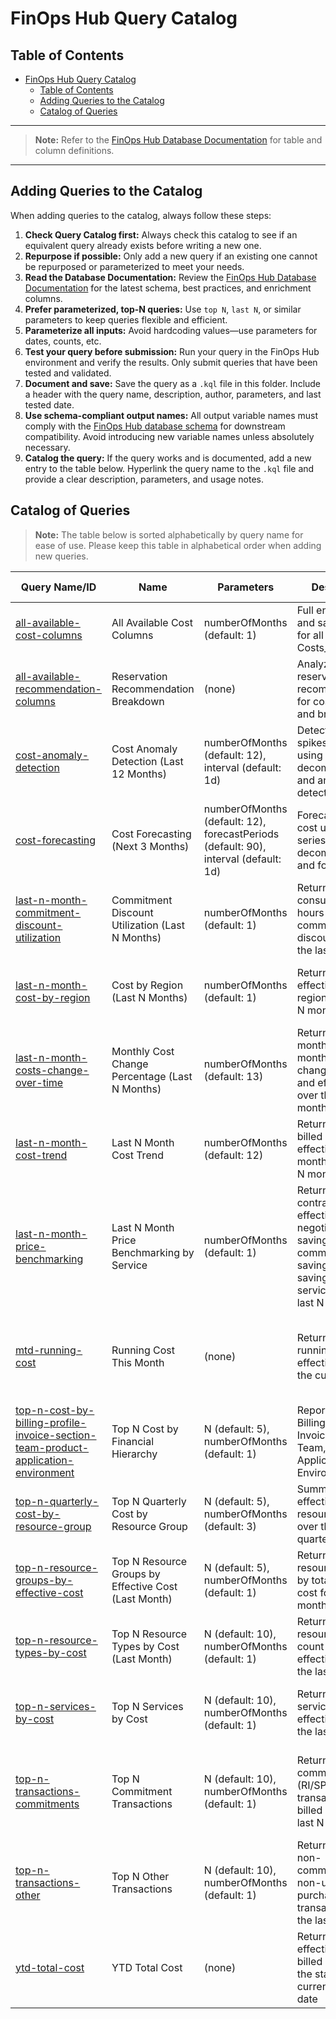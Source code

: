# FinOps Hub Query Catalog

## Table of Contents

- [FinOps Hub Query Catalog](#finops-hub-query-catalog)
  - [Table of Contents](#table-of-contents)
  - [Adding Queries to the Catalog](#adding-queries-to-the-catalog)
  - [Catalog of Queries](#catalog-of-queries)

---

> **Note:** Refer to the [FinOps Hub Database Documentation](./finops-hub-database-guide.md) for table and column definitions.

---

## Adding Queries to the Catalog

When adding queries to the catalog, always follow these steps:

1. **Check Query Catalog first:** Always check this catalog to see if an equivalent query already exists before writing a new one.
2. **Repurpose if possible:** Only add a new query if an existing one cannot be repurposed or parameterized to meet your needs.
3. **Read the Database Documentation:** Review the [FinOps Hub Database Documentation](./finops-hub-database-guide.md) for the latest schema, best practices, and enrichment columns.
4. **Prefer parameterized, top-N queries:** Use `top N`, `last N`, or similar parameters to keep queries flexible and efficient.
5. **Parameterize all inputs:** Avoid hardcoding values—use parameters for dates, counts, etc.
6. **Test your query before submission:** Run your query in the FinOps Hub environment and verify the results. Only submit queries that have been tested and validated.
7. **Document and save:** Save the query as a `.kql` file in this folder. Include a header with the query name, description, author, parameters, and last tested date.
8. **Use schema-compliant output names:** All output variable names must comply with the [FinOps Hub database schema](./finops-hub-database-guide.md) for downstream compatibility. Avoid introducing new variable names unless absolutely necessary.
9. **Catalog the query:** If the query works and is documented, add a new entry to the table below. Hyperlink the query name to the `.kql` file and provide a clear description, parameters, and usage notes.

## Catalog of Queries

> **Note:** The table below is sorted alphabetically by query name for ease of use. Please keep this table in alphabetical order when adding new queries.

| Query Name/ID | Name | Parameters | Description | Usage | Last Tested |
|---------------|--------------|------------|-------------|-------|-------------|
| [all-available-cost-columns](./catalog/all-available-cost-columns.kql) | All Available Cost Columns | numberOfMonths (default: 1) | Full enrichment and savings logic for all columns in Costs_v1_0 | Use as a base for custom analytics and reporting | 2025-05-17 |
| [all-available-recommendation-columns](./catalog/all-available-recommendation-columns.kql) | Reservation Recommendation Breakdown | (none) | Analyze reservation recommendations for cost savings and break-even | Use to identify and justify reservation purchases | 2025-05-17 |
| [cost-anomaly-detection](./catalog/cost-anomaly-detection.kql) | Cost Anomaly Detection (Last 12 Months) | numberOfMonths (default: 12), interval (default: 1d) | Detects cost spikes and drops using time series decomposition and anomaly detection | Use for anomaly detection in cost trends | 2025-05-17 |
| [cost-forecasting](./catalog/cost-forecasting.kql) | Cost Forecasting (Next 3 Months) | numberOfMonths (default: 12), forecastPeriods (default: 90), interval (default: 1d) | Forecasts future cost using time series decomposition and forecasting | Use for projected spend and budget planning | 2025-05-17 |
| [last-n-month-commitment-discount-utilization](./catalog/last-n-month-commitment-discount-utilization.kql) | Commitment Discount Utilization (Last N Months) | numberOfMonths (default: 1) | Returns total consumed core hours by commitment discount type for the last N months | Use to analyze RI/SP/on-demand utilization for optimization | 2025-05-17 |
| [last-n-month-cost-by-region](./catalog/last-n-month-cost-by-region.kql) | Cost by Region (Last N Months) | numberOfMonths (default: 1) | Returns total effective cost by region for the last N months | Use for regional cost breakdowns and optimization | 2025-05-17 |
| [last-n-month-costs-change-over-time](./catalog/last-n-month-costs-change-over-time.kql) | Monthly Cost Change Percentage (Last N Months) | numberOfMonths (default: 13) | Returns the month-over-month percent change for billed and effective cost over the last N months | Use to monitor cost volatility and trend direction | 2025-05-17 |
| [last-n-month-cost-trend](./catalog/last-n-month-cost-trend.kql) | Last N Month Cost Trend | numberOfMonths (default: 12) | Returns total billed and effective cost by month for the last N months | Use for cost trend analysis and reporting | 2025-05-17 |
| [last-n-month-price-benchmarking](./catalog/last-n-month-price-benchmarking.kql) | Last N Month Price Benchmarking by Service | numberOfMonths (default: 1) | Returns list price, contracted price, effective price, negotiated savings, commitment savings, and total savings by service for the last N months | Use for price benchmarking and savings analysis | 2025-05-17 |
| [mtd-running-cost](./catalog/mtd-running-cost.kql) | Running Cost This Month | (none) | Returns the running daily effective cost for the current month | Use for tracking cumulative spend throughout the current month | 2025-05-17 |
| [top-n-cost-by-billing-profile-invoice-section-team-product-application-environment](./catalog/top-n-cost-by-billing-profile-invoice-section-team-product-application-environment.kql) | Top N Cost by Financial Hierarchy | N (default: 5), numberOfMonths (default: 1) | Reports cost by Billing Profile, Invoice Section, Team, Product, Application, Environment | Use for detailed cost allocation and reporting | 2025-05-17 |
| [top-n-quarterly-cost-by-resource-group](./catalog/top-n-quarterly-cost-by-resource-group.kql) | Top N Quarterly Cost by Resource Group | N (default: 5), numberOfMonths (default: 3) | Summarize effective cost by resource group over the last quarter | Use for quarterly resource group cost reporting | 2025-05-17 |
| [top-n-resource-groups-by-effective-cost](./catalog/top-n-resource-groups-by-effective-cost.kql) | Top N Resource Groups by Effective Cost (Last Month) | N (default: 5), numberOfMonths (default: 1) | Returns the top N resource groups by total effective cost for the last month | Use for monthly cost concentration analysis | 2025-05-17 |
| [top-n-resource-types-by-cost](./catalog/top-n-resource-types-by-cost.kql) | Top N Resource Types by Cost (Last Month) | N (default: 10), numberOfMonths (default: 1) | Returns the top N resource types by count and total effective cost for the last N months | Use for usage analysis and cost impact by resource type | 2025-05-17 |
| [top-n-services-by-cost](./catalog/top-n-services-by-cost.kql) | Top N Services by Cost | N (default: 10), numberOfMonths (default: 1) | Returns the top N services by total effective cost for the last month | Use for identifying major cost drivers by service | 2025-05-17 |
| [top-n-transactions-commitments](./catalog/top-n-transactions-commitments.kql) | Top N Commitment Transactions | N (default: 10), numberOfMonths (default: 1) | Returns the top N commitment (RI/SP) transactions by billed cost for the last N months | Use for analyzing largest commitment transactions and their savings | 2025-05-17 |
| [top-n-transactions-other](./catalog/top-n-transactions-other.kql) | Top N Other Transactions | N (default: 10), numberOfMonths (default: 1) | Returns the top N non-commitment, non-usage purchase transactions for the last N months | Use for analyzing miscellaneous Azure purchases not covered by RI/SP | 2025-05-17 |
| [ytd-total-cost](./catalog/ytd-total-cost.kql) | YTD Total Cost | (none) | Returns the total effective and billed cost from the start of the current year to date | Use for annual cost reporting and executive summaries | 2025-05-17 |
